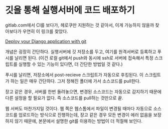 # 깃을 통해 실행서버에 코드 배포하기

gitlab.com에서 CI를 보다가, 헤로쿠만 지원하는 것 같아서, 이게 가능하지 않을까 찾아보다가 우연히 이 링크를 찾았다.

[Deploy your Django application with git](http://zabana.me/notes/deploy-django-application-git.html)

개념은 굉장히 간단하다. 실행서버에 깃 저장소를 두고, 여기를 원격서버로 등록하고 푸시를 날리면 된다.
(이건 로컬 git에서 push와 동시에 ssh로 서버에 접속해서 특정 스크립트를 실행할 수 있는 기능이 있다면, 더 간단한 방법일 것 같다.)

푸시를 날리면, 저장소에서 post-recieve 스크립트가 자동으로 후킹된다. 이 스크립트가 하는 일은 매우 간단하다. 그저 정해진 폴더에 가서 소스코드를 pull한다.

장고 같은 경우, 서버를 한번 돌려놓으면, 변경된 소스코드는 자동으로 감지하기 때문에 다른 설정을 할 필요가 없다. 즉 소스코드를 pull하는 것만으로 끝.

웹 서버도 마찬가지일 것이다. 웹 쪽은 웹스톰에서 파일이 변경될 때마다 자동으로 소스코드를 업로드하는 방식으로 진행하는데, 장고 같은 경우 모든 변경이 에러 없음을 보장하지 않기 때문에, 본문에서 설명한 git를 이용하는 방법이 더 적절해 보인다.